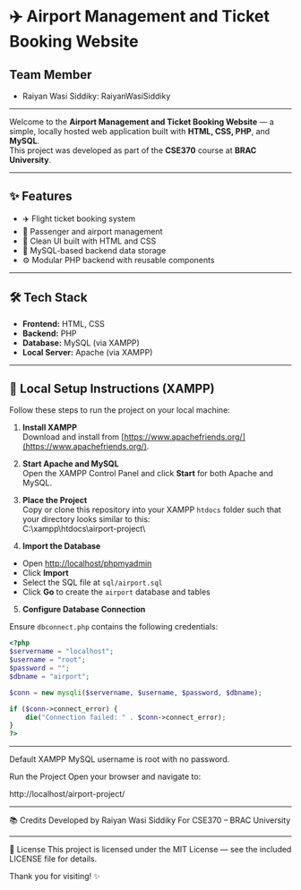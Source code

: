 # ✈️ Airport Management and Ticket Booking Website

## Team Member
- Raiyan Wasi Siddiky: RaiyanWasiSiddiky

---

Welcome to the **Airport Management and Ticket Booking Website** — a simple, locally hosted web application built with **HTML, CSS, PHP**, and **MySQL**.  
This project was developed as part of the **CSE370** course at **BRAC University**.

---

## ✨ Features

- ✈️ Flight ticket booking system  
- 👥 Passenger and airport management  
- 🎨 Clean UI built with HTML and CSS  
- 💾 MySQL-based backend data storage  
- ⚙️ Modular PHP backend with reusable components  

---

## 🛠️ Tech Stack

- **Frontend:** HTML, CSS  
- **Backend:** PHP  
- **Database:** MySQL (via XAMPP)  
- **Local Server:** Apache (via XAMPP)  

---

## 🚀 Local Setup Instructions (XAMPP)

Follow these steps to run the project on your local machine:

1. **Install XAMPP**  
   Download and install from [https://www.apachefriends.org/](https://www.apachefriends.org/).

2. **Start Apache and MySQL**  
   Open the XAMPP Control Panel and click **Start** for both Apache and MySQL.

3. **Place the Project**  
   Copy or clone this repository into your XAMPP `htdocs` folder such that your directory looks similar to this:  
C:\xampp\htdocs\airport-project\

4. **Import the Database**  

- Open [http://localhost/phpmyadmin](http://localhost/phpmyadmin)  
- Click **Import**  
- Select the SQL file at `sql/airport.sql`  
- Click **Go** to create the `airport` database and tables

5. **Configure Database Connection**  

Ensure `dbconnect.php` contains the following credentials:  

```php
<?php
$servername = "localhost";
$username = "root";
$password = "";
$dbname = "airport";

$conn = new mysqli($servername, $username, $password, $dbname);

if ($conn->connect_error) {
    die("Connection failed: " . $conn->connect_error);
}
?>
```

--- 

Default XAMPP MySQL username is root with no password.

Run the Project
Open your browser and navigate to:

http://localhost/airport-project/

---

📚 Credits
Developed by Raiyan Wasi Siddiky
For CSE370 – BRAC University

---

📝 License
This project is licensed under the MIT License — see the included LICENSE file for details.

Thank you for visiting! ✨